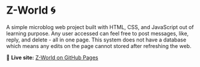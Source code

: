 # Z-World 🌀

A simple microblog web project built with HTML, CSS, and JavaScript out of learning purpose.
Any user accessed can feel free to post messages, like, reply, and delete - all in one page.
This system does not have a database which means any edits on the page cannot stored after refreshing the web.

🔗 **Live site:** [Z-World on GitHub Pages](https://hosheapage.github.io/Z-World/)
